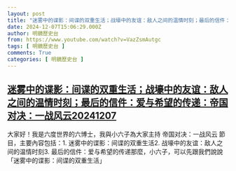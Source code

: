 ```yaml
---
layout: post
title: "迷雾中的谍影：间谍的双重生活；战壕中的友谊：敌人之间的温情时刻；最后的信件：爱与希望的传递：帝国对决：一战风云20241207"
date: 2024-12-07T15:06:29.000Z
author: 明鏡歷史台
from: https://www.youtube.com/watch?v=VazZsmAutgc
tags: [ 明鏡歷史台 ]
comments: True
categories: [ 明鏡歷史台 ]
---
```

<!--1733583989000-->
[迷雾中的谍影：间谍的双重生活；战壕中的友谊：敌人之间的温情时刻；最后的信件：爱与希望的传递：帝国对决：一战风云20241207](https://www.youtube.com/watch?v=VazZsmAutgc)
------

<div>
大家好！我是六度世界的六博士，我與小六子為大家主持 帝国对决：一战风云 節目，主要內容包括：1. 迷雾中的谍影：间谍的双重生活2. 战壕中的友谊：敌人之间的温情时刻3. 最后的信件：爱与希望的传递那麼，小六子，可以先跟我們說說「迷雾中的谍影：间谍的双重生活」
</div>

